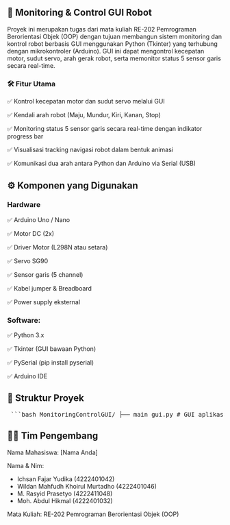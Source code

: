 ## 📡 Monitoring & Control GUI Robot

Proyek ini merupakan tugas dari mata kuliah RE-202 Pemrograman Berorientasi Objek (OOP) dengan tujuan membangun sistem monitoring dan kontrol robot berbasis GUI menggunakan Python (Tkinter) yang terhubung dengan mikrokontroler (Arduino). GUI ini dapat mengontrol kecepatan motor, sudut servo, arah gerak robot, serta memonitor status 5 sensor garis secara real-time.

### 🛠️ Fitur Utama

✅ Kontrol kecepatan motor dan sudut servo melalui GUI

✅ Kendali arah robot (Maju, Mundur, Kiri, Kanan, Stop)

✅ Monitoring status 5 sensor garis secara real-time dengan indikator progress bar

✅ Visualisasi tracking navigasi robot dalam bentuk animasi

✅ Komunikasi dua arah antara Python dan Arduino via Serial (USB)

## ⚙️ Komponen yang Digunakan

### Hardware

✅ Arduino Uno / Nano

✅ Motor DC (2x)

✅ Driver Motor (L298N atau setara)

✅ Servo SG90

✅ Sensor garis (5 channel)

✅ Kabel jumper & Breadboard

✅ Power supply eksternal

### Software:

✅ Python 3.x

✅ Tkinter (GUI bawaan Python)

✅ PySerial (pip install pyserial)

✅ Arduino IDE

## 🧩 Struktur Proyek

<pre> ```bash MonitoringControlGUI/ ├── main_gui.py # GUI aplikasi menggunakan Tkinter ├── arduino_code.ino # Program Arduino untuk kontrol motor, servo & sensor ├── README.md # Dokumentasi proyek ``` </pre>

## 🧑‍💻 Tim Pengembang

Nama Mahasiswa: [Nama Anda]

Nama & Nim: 
- Ichsan Fajar Yudika (4222401042)
- Wildan Mahfudh Khoirul Murtadho (4222401046)
- M. Rasyid Prasetyo (4222411048)
- Moh. Abdul Hikmal (4222401032)

Mata Kuliah: RE-202 Pemrograman Berorientasi Objek (OOP)
